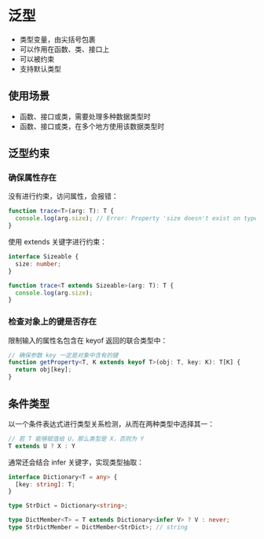 # 泛型

- 类型变量，由尖括号包裹
- 可以作用在函数、类、接口上
- 可以被约束
- 支持默认类型

## 使用场景

- 函数、接口或类，需要处理多种数据类型时
- 函数、接口或类，在多个地方使用该数据类型时

## 泛型约束

### 确保属性存在

没有进行约束，访问属性，会报错：

```typescript
function trace<T>(arg: T): T {
  console.log(arg.size); // Error: Property 'size doesn't exist on type 'T'
}
```

使用 extends 关键字进行约束：

```typescript
interface Sizeable {
  size: number;
}

function trace<T extends Sizeable>(arg: T): T {
  console.log(arg.size);
}
```

### 检查对象上的键是否存在

限制输入的属性名包含在 keyof 返回的联合类型中：

```typescript
// 确保参数 key 一定是对象中含有的键
function getProperty<T, K extends keyof T>(obj: T, key: K): T[K] {
  return obj[key];
}
```

## 条件类型

以一个条件表达式进行类型关系检测，从而在两种类型中选择其一：

```typescript
// 若 T 能够赋值给 U，那么类型是 X，否则为 Y
T extends U ? X : Y
```

通常还会结合 infer 关键字，实现类型抽取：

```typescript
interface Dictionary<T = any> {
  [key: string]: T;
}

type StrDict = Dictionary<string>;

type DictMember<T> = T extends Dictionary<infer V> ? V : never;
type StrDictMember = DictMember<StrDict>; // string
```
